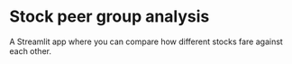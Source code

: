# Stock peer group analysis

A Streamlit app where you can compare how different stocks fare against each other.
